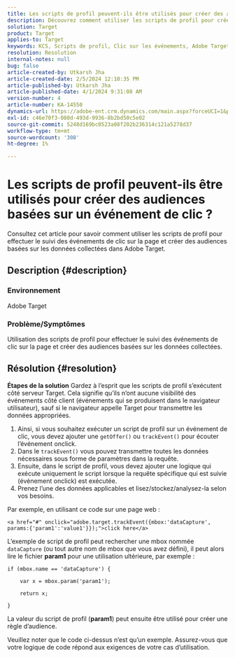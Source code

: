 ```yaml
---
title: Les scripts de profil peuvent-ils être utilisés pour créer des audiences basées sur un événement de clic ?
description: Découvrez comment utiliser les scripts de profil pour créer des audiences basées sur les données collectées dans Adobe Target.
solution: Target
product: Target
applies-to: Target
keywords: KCS, Scripts de profil, Clic sur les événements, Adobe Target, création d’audiences, clic
resolution: Resolution
internal-notes: null
bug: false
article-created-by: Utkarsh Jha
article-created-date: 2/5/2024 12:10:35 PM
article-published-by: Utkarsh Jha
article-published-date: 4/1/2024 9:31:08 AM
version-number: 4
article-number: KA-14550
dynamics-url: https://adobe-ent.crm.dynamics.com/main.aspx?forceUCI=1&pagetype=entityrecord&etn=knowledgearticle&id=a16c748c-1fc4-ee11-9079-6045bd0065f9
exl-id: c46e70f3-080d-493d-9936-8b2bd50c5e02
source-git-commit: 5248d169bc0523a08f202b236314c121a5278d37
workflow-type: tm+mt
source-wordcount: '308'
ht-degree: 1%

---
```


# Les scripts de profil peuvent-ils être utilisés pour créer des audiences basées sur un événement de clic ?


Consultez cet article pour savoir comment utiliser les scripts de profil pour effectuer le suivi des événements de clic sur la page et créer des audiences basées sur les données collectées dans Adobe Target.

## Description {#description}


### Environnement

Adobe Target

### Problème/Symptômes

Utilisation des scripts de profil pour effectuer le suivi des événements de clic sur la page et créer des audiences basées sur les données collectées.


## Résolution {#resolution}


<b>Étapes de la solution</b>
Gardez à l’esprit que les scripts de profil s’exécutent côté serveur Target. Cela signifie qu’ils n’ont aucune visibilité des événements côté client (événements qui se produisent dans le navigateur utilisateur), sauf si le navigateur appelle Target pour transmettre les données appropriées.

1. Ainsi, si vous souhaitez exécuter un script de profil sur un événement de clic, vous devez ajouter une `getOffer()` ou `trackEvent()` pour écouter l’événement onclick.
2. Dans le `trackEvent()` vous pouvez transmettre toutes les données nécessaires sous forme de paramètres dans la requête.
3. Ensuite, dans le script de profil, vous devez ajouter une logique qui exécute uniquement le script lorsque la requête spécifique qui est suivie (événement onclick) est exécutée.
4. Prenez l’une des données applicables et lisez/stockez/analysez-la selon vos besoins.


Par exemple, en utilisant ce code sur une page web :

`<a href="#" onclick="adobe.target.trackEvent({mbox:'dataCapture', params:{'param1':'value1'}});">click here</a>`

L’exemple de script de profil peut rechercher une mbox nommée `dataCapture` (ou tout autre nom de mbox que vous avez défini), il peut alors lire le fichier <b>param1</b> pour une utilisation ultérieure, par exemple :


```
if (mbox.name == 'dataCapture') {
```


`    var x = mbox.param('param1'); `

`    return x; `

`}`

La valeur du script de profil (<b>param1</b>) peut ensuite être utilisé pour créer une règle d’audience.

Veuillez noter que le code ci-dessus n’est qu’un exemple. Assurez-vous que votre logique de code répond aux exigences de votre cas d’utilisation.

